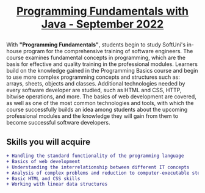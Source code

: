 # <p align="center">  **[Programming Fundamentals with Java - September 2022](https://softuni.bg/trainings/3837/programming-fundamentals-with-java-september-2022)** </p>

With **"Programming Fundamentals"**, students begin to study SoftUni's in-house program for the comprehensive training of software engineers. 
The course examines fundamental concepts in programming, which are the basis for effective and quality training in the professional modules. 
Learners build on the knowledge gained in the Programming Basics course and begin to use more complex programming concepts and structures such as: 
arrays, sheets, objects and classes. Additional technologies needed by every software developer are studied, such as HTML and CSS, HTTP, bitwise operations, and more. 
The basics of web development are covered, as well as one of the most common technologies and tools, with which the course successfully builds an idea 
among students about the upcoming professional modules and the knowledge they will gain from them to become successful software developers.


 ## **Skills you will acquire**
 
```diff
+ Handling the standard functionality of the programming language
+ Basics of web development
+ Understanding the interrelationship between different IT concepts
+ Analysis of complex problems and reduction to computer-executable steps
+ Basic HTML and CSS skills
+ Working with linear data structures
```
